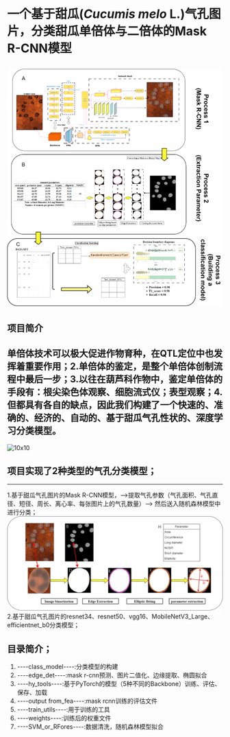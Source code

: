 # 一个基于甜瓜(*Cucumis melo* L.)气孔图片，分类甜瓜单倍体与二倍体的Mask R-CNN模型
![整个研究的示意图](lct.png)
-----
## **项目简介**
单倍体技术可以极大促进作物育种，在QTL定位中也发挥着重要作用；2.单倍体的鉴定，是整个单倍体创制流程中最后一步；3.以往在葫芦科作物中，鉴定单倍体的手段有：根尖染色体观察、细胞流式仪；表型观察；4.但都具有各自的缺点，因此我们构建了一个快速的、准确的、经济的、自动的、基于甜瓜气孔性状的、深度学习分类模型。
--------
![10x10](示意图.png) 
## **项目实现了2种类型的气孔分类模型**；
-----
1.基于甜瓜气孔图片的Mask R-CNN模型，-->提取气孔参数（气孔面积、气孔直径、短径、周长、离心率、每张图片上的气孔数量）--> 然后送入随机森林模型中进行分类；
![椭圆拟合](tunihe.png)
2.基于甜瓜气孔图片的resnet34、resnet50、vgg16、MobileNetV3_Large、efficientnet_b0分类模型；
## 目录简介；
1. ----class_model----:分类模型的构建
2. ----edge_det----:mask r-cnn预测、图片二值化、边缘提取、椭圆拟合
3. ----hy_tools----:基于PyTorch的模型（5种不同的Backbone）训练、评估、保存、加载
4. ----output from_fea----:mask rcnn训练的评估文件
5. ----train_utils----:用于训练的工具
6. ----weights----:训练后的权重文件
7. ----SVM_or_RFores----:数据清洗，随机森林模型拟合

